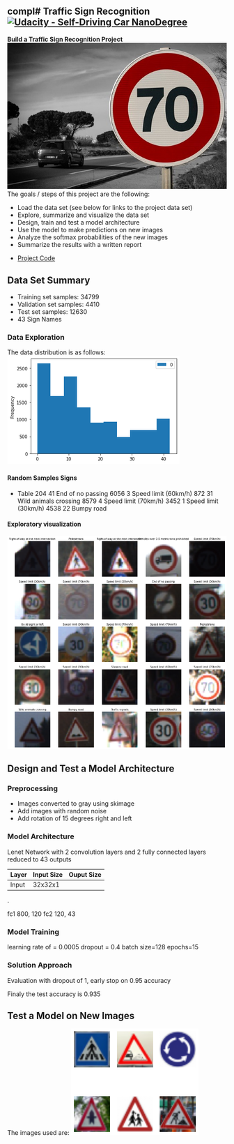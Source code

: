 compl# **Traffic Sign Recognition** 
[![Udacity - Self-Driving Car NanoDegree](https://s3.amazonaws.com/udacity-sdc/github/shield-carnd.svg)](http://www.udacity.com/drive)
---
**Build a Traffic Sign Recognition Project**
![speed limit](images/traffic-sign-3008267_640.jpg)
The goals / steps of this project are the following:
* Load the data set (see below for links to the project data set)
* Explore, summarize and visualize the data set
* Design, train and test a model architecture
* Use the model to make predictions on new images
* Analyze the softmax probabilities of the new images
* Summarize the results with a written report

- [Project Code](TrafficSignClassifier.ipynb)
## Data Set Summary
- Training set samples:	 34799
- Validation set samples:	 4410
- Test set samples:	 12630
- 43 Sign Names 

### Data Exploration
The data distribution is as follows:
![data distribution](images/distribution.jpg)
#### Random Samples Signs
- Table
204	41	End of no passing
6056	3	Speed limit (60km/h)
872	31	Wild animals crossing
8579	4	Speed limit (70km/h)
3452	1	Speed limit (30km/h)
4538	22	Bumpy road

#### Exploratory visualization
![random images samples](images/random_samples.jpg)

## Design and Test a Model Architecture
### Preprocessing
- Images converted to gray using skimage
- Add images with random noise
- Add rotation of 15 degrees right and left
### Model Architecture
Lenet Network with 2 convolution layers and 2 fully connected layers reduced to 43 outputs

| Layer | Input Size| Ouput Size|
|-------|-----------|-----------|
|Input| 32x32x1| |

.

 fc1 800, 120
 fc2 120, 43

### Model Training
learning rate of = 0.0005
dropout = 0.4
batch size=128
epochs=15

### Solution Approach
Evaluation with dropout of 1, early stop on 0.95 accuracy

Finaly the test accuracy is 0.935

## Test a Model on New Images
The images used are:
![custom images](images/custom.jpg)
